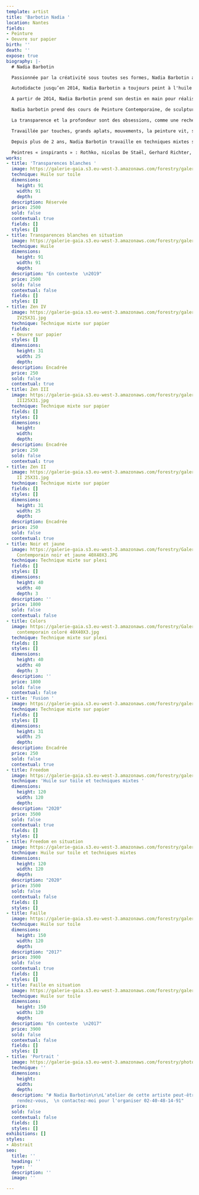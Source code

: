 ```yaml
---
template: artist
title: 'Barbotin Nadia '
location: Nantes
fields:
- Peinture
- Oeuvre sur papier
birth: ''
death: ''
expose: true
biography: |-
  # Nadia Barbotin

  Passionnée par la créativité sous toutes ses formes, Nadia Barbotin a rencontré des artistes de tous milieux qui ont impulsé son orientation actuelle vers la peinture.

  Autodidacte jusqu’en 2014, Nadia Barbotin a toujours peint à l'huile et au couteau mais Nadia s'ouvre de plus en plus à de nouvelles techniques et médiums avec les spalters, les shapers, les encres acryliques et alcooliques, l'acrylique, quitte à les mélanger pour donner plus de force, de transparence à ses œuvres.

  A partir de 2014, Nadia Barbotin prend son destin en main pour réaliser son désir le plus profond, peindre à plein-temps.

  Nadia barbotin prend des cours de Peinture Contemporaine, de sculpture et de modèle vivant aux Beaux-Arts de Nantes et aux Ateliers de la Gobinière à Orvault, afin d’expérimenter différentes voies artistiques. Nadia Barbotin fait le choix de réaliser majoritairement ses propres toiles et couleurs (pigments) dans un esprit d'artisanat de qualité. Inspirée par les impressionnistes pour leur lumière, leur mouvement et leurs couleurs vives, émerveillée par les expressionnistes abstraits pour leur langage émotionnel véhément et spontané, et par l’Action painting pour le geste physique et l’énergie, Nadia Barbotin essaie de traduire dans ses œuvres, un mélange de tous ces mouvements. Le chant qu’elle pratique depuis plus de 20 ans, l’aide également à trouver ses inspirations dans le rythme de ses peintures. Depuis, Nadia  Barbotin utilise toutes ses compétences et connaissances en synergie pour peindre des œuvres sur toiles et papiers qui sont sources d’émotions, de sentiments, de réflexion, de ressenti.

  La transparence et la profondeur sont des obsessions, comme une recherche de vérité absolue. Nadia Barbotin tend constamment à travailler avec la lumière pour que la peinture se révèle également dans son intimité. La couleur est toujours à l’honneur, de préférence éclatante, vibrant ainsi sous la lumière.Parfois, la matière s’invite, telle une sculpture picturale verticale, donnant ainsi du relief aux supports. La toile est presque blanche et la composition se dessine au fur et à mesure selon l’humeur du moment.

  Travaillée par touches, grands aplats, mouvements, la peinture vit, se transforme et dialogue enfin avec son spectateur. Car le plus important est la stimulation de cet écho, cette résonance dans l’histoire de chacun, l’exploration de son propre rythme, de sa propre intimité lors de la rencontre avec l’œuvre.

  Depuis plus de 2 ans, Nadia Barbotin travaille en techniques mixtes sur le plexiglas, qui lui ouvre de nouvelles perspectives dans l’approche de la peinture, un mélange entre une œuvre picturale et un volume, que l’on peut toucher, manipuler, regarder sous tous les angles. De cette quête omniprésente de la lumière est née la série des Vitraux Contemporains.

  Peintres « inspirants » : Rothko, nicolas De Staël, Gerhard Richter, Pierre Soulages, Alberto Burri, Zao Wou-KI, Hans Hartung, Kokichi Umezaki…
works:
- title: 'Transparences blanches '
  image: https://galerie-gaia.s3.eu-west-3.amazonaws.com/forestry/galerie-gaia-barbotin-nadia-transparences-blanches-91x91.jpeg
  technique: Huile sur toile
  dimensions:
    height: 91
    width: 91
    depth: 
  description: Réservée
  price: 2500
  sold: false
  contextual: true
  fields: []
  styles: []
- title: Transparences blanches en situation
  image: https://galerie-gaia.s3.eu-west-3.amazonaws.com/forestry/galerie-gaia-barbotin-nadia-transparences-blanches-91x91-in-situ.jpeg
  technique: Huile
  dimensions:
    height: 91
    width: 91
    depth: 
  description: "En contexte  \n2019"
  price: 2500
  sold: false
  contextual: false
  fields: []
  styles: []
- title: Zen IV
  image: https://galerie-gaia.s3.eu-west-3.amazonaws.com/forestry/galerie-gaia-Barbotin-Nadia-Zen
    IV25X31.jpg
  technique: Technique mixte sur papier
  fields:
  - Oeuvre sur papier
  styles: []
  dimensions:
    height: 31
    width: 25
    depth: 
  description: Encadrée
  price: 250
  sold: false
  contextual: true
- title: Zen III
  image: https://galerie-gaia.s3.eu-west-3.amazonaws.com/forestry/galerie-gaia-Barbotin-Nadia-Zen
    III25X31.jpg
  technique: Technique mixte sur papier
  fields: []
  styles: []
  dimensions:
    height: 
    width: 
    depth: 
  description: Encadrée
  price: 250
  sold: false
  contextual: true
- title: Zen II
  image: https://galerie-gaia.s3.eu-west-3.amazonaws.com/forestry/galerie-gaia-Barbotin-Nadia-Zen
    II 25X31.jpg
  technique: Technique mixte sur papier
  fields: []
  styles: []
  dimensions:
    height: 31
    width: 25
    depth: 
  description: Encadrée
  price: 250
  sold: false
  contextual: true
- title: Noir et jaune
  image: https://galerie-gaia.s3.eu-west-3.amazonaws.com/forestry/Galerie-Gaia-Barbotin-Nadia-Vitrail
    Contemporain noir et jaune 40X40X3.JPG
  technique: Technique mixte sur plexi
  fields: []
  styles: []
  dimensions:
    height: 40
    width: 40
    depth: 3
  description: ''
  price: 1800
  sold: false
  contextual: false
- title: Colors
  image: https://galerie-gaia.s3.eu-west-3.amazonaws.com/forestry/Galerie-Gaia-Barbotin-Nadia-Vitrail
    contemporain coloré 40X40X3.jpg
  technique: Technique mixte sur plexi
  fields: []
  styles: []
  dimensions:
    height: 40
    width: 40
    depth: 3
  description: ''
  price: 1800
  sold: false
  contextual: false
- title: 'Fusion '
  image: https://galerie-gaia.s3.eu-west-3.amazonaws.com/forestry/galerie-gaia-Barbotin-Nadia-Fusion25X31.jpg
  technique: Technique mixte sur papier
  fields: []
  styles: []
  dimensions:
    height: 31
    width: 25
    depth: 
  description: Encadrée
  price: 250
  sold: false
  contextual: true
- title: Freedom
  image: https://galerie-gaia.s3.eu-west-3.amazonaws.com/forestry/galerie-gaia-barbotin-nadia-freedom-120x120.jpeg
  technique: 'Huile sur toile et techniques mixtes '
  dimensions:
    height: 120
    width: 120
    depth: 
  description: "2020"
  price: 3500
  sold: false
  contextual: true
  fields: []
  styles: []
- title: Freedom en situation
  image: https://galerie-gaia.s3.eu-west-3.amazonaws.com/forestry/galerie-gaia-barbotin-nadia-freedom-120x120-in-situ.JPG
  technique: Huile sur toile et techniques mixtes
  dimensions:
    height: 120
    width: 120
    depth: 
  description: "2020"
  price: 3500
  sold: false
  contextual: false
  fields: []
  styles: []
- title: Faille
  image: https://galerie-gaia.s3.eu-west-3.amazonaws.com/forestry/galerie-gaia-barbotin-nadia-faille-150x120.jpeg
  technique: Huile sur toile
  dimensions:
    height: 150
    width: 120
    depth: 
  description: "2017"
  price: 3900
  sold: false
  contextual: true
  fields: []
  styles: []
- title: Faille en situation
  image: https://galerie-gaia.s3.eu-west-3.amazonaws.com/forestry/galerie-gaia-barbotin-nadia-faille-150x120-in-situ.jpeg
  technique: Huile sur toile
  dimensions:
    height: 150
    width: 120
    depth: 
  description: "En contexte  \n2017"
  price: 3900
  sold: false
  contextual: false
  fields: []
  styles: []
- title: 'Portrait '
  image: https://galerie-gaia.s3.eu-west-3.amazonaws.com/forestry/photo-profil-bnw-2018.jpg
  technique: ''
  dimensions:
    height: 
    width: 
    depth: 
  description: "# Nadia Barbotin\n\nL'atelier de cette artiste peut-être ouvert sur
    rendez-vous,  \n contactez-moi pour l'organiser 02-40-48-14-91"
  price: 
  sold: false
  contextual: false
  fields: []
  styles: []
exhibitions: []
styles:
- Abstrait
seo:
  title: ''
  heading: ''
  type: ''
  description: ''
  image: ''

---
```

